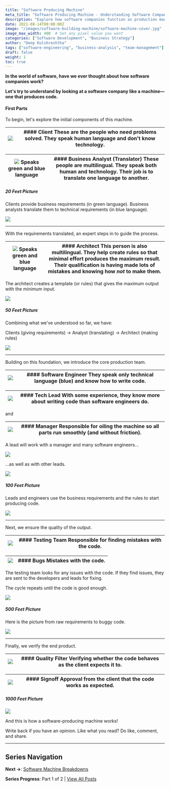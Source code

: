 ```yaml
---
title: "Software Producing Machine"
meta_title: "Software Producing Machine - Understanding Software Companies as Production Systems"
description: "Explore how software companies function as production machines, from requirements to final code delivery. Learn about the key components and processes that drive software development."
date: 2021-08-14T00:00:00Z
image: "/images/software-building-machine/software-machine-cover.jpg"
image_max_width: 400  # Set any pixel value you want
categories: ["Software Development", "Business Strategy"]
author: "Deep Kulshreshtha"
tags: ["software-engineering", "business-analysis", "team-management"]
draft: false
weight: 1
toc: true
---
```


**In the world of software, have we ever thought about how software companies work?**

**Let's try to understand by looking at a software company like a machine—one that produces code.**

#### First Parts

To begin, let's explore the initial components of this machine.

| ![](/images/software-building-machine/client-icon.png) | #### Client These are the people who need problems solved. They speak human language and don't know technology. |
| --- | --- |

| ![](/images/software-building-machine/business-analyst-icon.png) Speaks green and blue language | #### Business Analyst (Translator) These people are multilingual. They speak both human and technology. Their job is to translate one language to another. |
| --- | --- |

##### 20 Feet Picture

Clients provide business requirements (in green language). Business analysts translate them to technical requirements (in blue language).

![](/images/software-building-machine/requirements-translation-diagram.png)

---

With the requirements translated, an expert steps in to guide the process.

| ![](/images/software-building-machine/architect-icon.png) Speaks green and blue language | #### Architect This person is also multilingual. They help create rules so that minimal effort produces the maximum result. Their qualification is having made lots of mistakes and knowing how *not* to make them. |
| --- | --- |

The architect creates a template (or rules) that gives the maximum output with the minimum input.

![](/images/software-building-machine/architect-template-diagram.png)

##### 50 Feet Picture

Combining what we've understood so far, we have:

Clients (giving requirements) -> Analyst (translating) -> Architect (making rules)

![](/images/software-building-machine/requirements-flow-diagram.png)

---

Building on this foundation, we introduce the core production team.

| ![](/images/software-building-machine/software-engineer-icon.png) | #### Software Engineer They speak only technical language (blue) and know how to write code. |
| --- | --- |

| ![](/images/software-building-machine/tech-lead-icon.png) | #### Tech Lead With some experience, they know more about writing code than software engineers do. |
| --- | --- |

and

| ![](/images/software-building-machine/manager-icon.png) | #### Manager Responsible for oiling the machine so all parts run smoothly (and without friction). |
| --- | --- |

A lead will work with a manager and many software engineers...

![](/images/software-building-machine/team-structure-diagram.png)

...as well as with other leads.

![](/images/software-building-machine/leads-collaboration-diagram.png)

##### 100 Feet Picture

Leads and engineers use the business requirements and the rules to start producing code.

![](/images/software-building-machine/code-production-diagram.png)

---

Next, we ensure the quality of the output.

| ![](/images/software-building-machine/testing-team-icon.png) | #### Testing Team Responsible for finding mistakes with the code. |
| --- | --- |

| ![](/images/software-building-machine/bugs-icon.png) | #### Bugs Mistakes with the code. |
| --- | --- |

The testing team looks for any issues with the code. If they find issues, they are sent to the developers and leads for fixing.

The cycle repeats until the code is good enough.

![](/images/software-building-machine/testing-cycle-diagram.png)

##### 500 Feet Picture

Here is the picture from raw requirements to buggy code.

![](/images/software-building-machine/requirements-to-code-diagram.png)

---

Finally, we verify the end product.

| ![](/images/software-building-machine/quality-filter-icon.png) | #### Quality Filter Verifying whether the code behaves as the client expects it to. |
| --- | --- |

| ![](/images/software-building-machine/signoff-icon.png) | #### Signoff Approval from the client that the code works as expected. |
| --- | --- |

##### 1000 Feet Picture

![](/images/software-building-machine/final-verification-diagram.png)

And this is how a software-producing machine works!

Write back if you have an opinion. Like what you read? Do like, comment, and share.

---

## Series Navigation

**Next →**: [Software Machine Breakdowns](/blog/series/software-building-machine/software-machine-breakdowns/)

**Series Progress**: Part 1 of 2 | [View All Posts](/blog/series/software-building-machine/)
